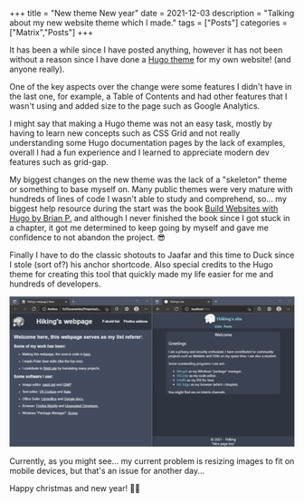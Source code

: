 +++
title = "New theme New year"
date = 2021-12-03
description = "Talking about my new website theme which I made."
tags = ["Posts"]
categories = ["Matrix","Posts"]
+++

It has been a while since I have posted anything, however it has not been without a reason since I have done a
[Hugo theme](https://github.com/1hiking/SimpleTheme) for my own website! (and anyone really).

One of the key aspects over the change were some features I didn't have in the last one, for example, a Table of Contents and had other features that I wasn't
using and added size to the page such as Google Analytics.

I might say that making a Hugo theme was not an easy task, mostly by having to learn new concepts such as CSS Grid and not really understanding some Hugo
documentation pages by the lack of examples, overall I had a fun experience and I learned to appreciate modern dev features such as grid-gap.

My biggest changes on the new theme was the lack of a "skeleton" theme or something to base myself on. Many public themes were very mature with hundreds of
lines of code I wasn't able to study and comprehend, so... my biggest help resource during the start was the book
[Build Websites with Hugo by Brian P.](https://pragprog.com/titles/bhhugo/build-websites-with-hugo/) and although I never finished the book since I got stuck in
a chapter, it got me determined to keep going by myself and gave me confidence to not abandon the project. 😎

Finally I have to do the classic shotouts to Jaafar and this time to Duck since I stole (sort of?) his anchor shortcode. Also special credits to the Hugo theme
for creating this tool that quickly made my life easier for me and hundreds of developers.

![My old site made by hand HTML at the start of this year, and now at the end of the year.](images/posts/New-theme-New-year/Old_theme_and_new_theme_scaled.png)

Currently, as you might see... my current problem is resizing images to fit on mobile devices, but that's an issue for another day...

Happy christmas and new year! 🐻‍❄️
